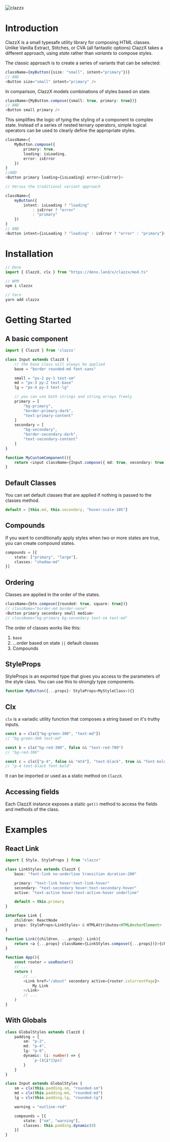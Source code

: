 ![clazzx](/.github/clazzx.png)

# Introduction

ClazzX is a small typesafe utility library for composing HTML classes. Unlike Vanilla Extract, Stitches, or CVA (all fantastic options) ClazzX takes a different approach, using *state* rather than *variants* to compose styles.

The classic approach is to create a series of variants that can be selected: 
```ts 
className={myButton({size: "small", intent="primary"})}
// AND
<Button size="small" intent="primary" />
```
In comparison, ClazzX models combinations of styles based on state.
```ts
className={MyButton.compose({small: true, primary: true})}
// AND
<Button small primary />
```
This simplifies the logic of tying the styling of a component to complex state. Instead of a series of nested ternary operators, simple logical operators can be used to clearly define the appropriate styles.

```ts
className={
	MyButton.compose({ 
		primary: true,
		loading: isLoading,
		error: isError 
	})
}
//AND
<Button primary loading={isLoading} error={isError}>

// Versus the traditional variant approach

className={
	myButton({
		intent: isLoading ? "loading" 
			: isError ? "error" 
			: "primary"
	})
}
// AND
<Button intent={isLoading ? "loading" : isError ? "error" : "primary"}>
```

# Installation
```ts 
// Deno
import { ClazzX, clx } from "https://deno.land/x/clazzx/mod.ts"

// NPM
npm i clazzx

// Yarn
yarn add clazzx
```
# Getting Started

## A basic component

```ts
import { ClazzX } from 'clazzx'

class Input extends ClazzX {
	// the base class will always be applied
	base = "border rounded-md font-sans"

	small = "px-2 py-1 text-sm"
	md = "px-3 py-2 text-base"
	lg = "px-4 py-3 text-lg"

	// you can use both strings and string arrays freely
	primary = [
		"bg-primary",
		"border-primary-dark",
		"text-primary-content"
	]
	secondary = [
		"bg-secondary",
		"border-secondary-dark",
		"text-secondary-content"
	]
}

function MyCustomComponent(){
	return <input className={Input.compose({ md: true, secondary: true })}/>
}
```
## Default Classes
You can set default classes that are applied if nothing is passed to the classes method.
```ts
default = [this.md, this.secondary, "hover:scale-105"]
```
## Compounds
If you want to conditionally apply styles when two or more states are true, you can create compound states.
```ts
compounds = [{
	state: ["primary", "large"],
	classes: "shadow-md"
}]
```

## Ordering
Classes are applied in the order of the states.
```ts
className={btn.compose({rounded: true, square: true})}
// className="border-md border-none"
<Button primary secondary small medium>
// className="bg-primary bg-secondary text-sm text-md"
```
The order of classes works like this:
1. `base`
3. ...order based on state `||` default classes
4. Compounds

## StyleProps
StyleProps is an exported type that gives you access to the parameters of the style class. You can use this to strongly type components.
```ts
function MyButton({...props}: StyleProps<MyStyleClass>){}
```

## Clx

`clx` is a variadic utility function that composes a string based on it's truthy inputs. 

```ts
const a = clx(["bg-green-300", "text-md"])
// "bg-green-300 text-md"

const b = clx("bg-red-300", false && "text-red-700")
// "bg-red-300"

const c = clx(["p-4", false && "mt4"], "text-black", true && "font-bold")
// "p-4 text-black font-bold"
```
It can be imported or used as a static method on `ClazzX`.

## Accessing fields
Each ClazzX instance exposes a static `get()` method to access the fields and methods of the class.

# Examples

## React Link
```ts
import { Style, StyleProps } from "clazzx"

class LinkStyles extends ClazzX {
	base: "font-link no-underline transition duration-200"

	primary: "text-link hover:text-link-hover"
	secondary: "text-secondary hover:text-secondary-hover"
	active: "text-active hover:text-active-hover underline"

	default = this.primary
}

interface Link {
	children: ReactNode 
	props: StyleProps<LinkStyles> & HTMLAttributes<HTMLAnchorElement>
}

function Link({children, ...props}: Link){
	return <a {...props} className={LinkStyles.compose({...props})}>{children}</a>
}

function App(){
	const router = useRouter()
	// ...
	return (
		// ...
		<Link href="/about" secondary active={router.isCurrentPage}>
			My Link
		</Link>
		// ...
	)
}
```

## With Globals
```ts
class GlobalStyles extends ClazzX {
	padding = {
		sm: "p-2",
		md: "p-4",
		lg: "p-6",
		dynamic: (i: number) => {
			`p-[${i*2}px]`
		}
	}
}

class Input extends GlobalStyles {
	sm = clx(this.padding.sm, "rounded-sm")
	md = clx(this.padding.md, "rounded-md")
	lg = clx(this.padding.lg, "rounded-lg")

	warning = "outline-red"

	compounds = [{
		state: ["sm", "warning"],
		classes: this.padding.dynamic(8)
	}]
}
```
